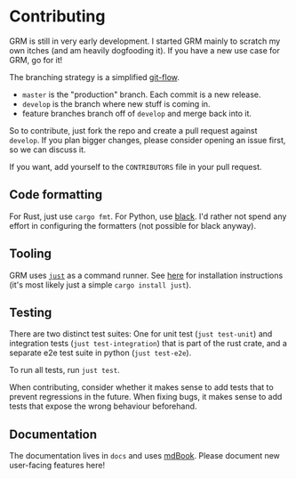 # Contributing

GRM is still in very early development. I started GRM mainly to scratch my own
itches (and am heavily dogfooding it). If you have a new use case for GRM, go
for it!

The branching strategy is a simplified
[git-flow](https://nvie.com/posts/a-successful-git-branching-model/).

* `master` is the "production" branch. Each commit is a new release.
* `develop` is the branch where new stuff is coming in.
* feature branches branch off of `develop` and merge back into it.

So to contribute, just fork the repo and create a pull request against
`develop`. If you plan bigger changes, please consider opening an issue first,
so we can discuss it.

If you want, add yourself to the `CONTRIBUTORS` file in your pull request.

## Code formatting

For Rust, just use `cargo fmt`. For Python, use
[black](https://github.com/psf/black). I'd rather not spend any effort in
configuring the formatters (not possible for black anyway).

## Tooling

GRM uses [`just`](https://github.com/casey/just) as a command runner. See
[here](https://github.com/casey/just#installation) for installation
instructions (it's most likely just a simple `cargo install just`).

## Testing

There are two distinct test suites: One for unit test (`just test-unit`) and
integration tests (`just test-integration`) that is part of the rust crate, and
a separate e2e test suite in python (`just test-e2e`).

To run all tests, run `just test`.

When contributing, consider whether it makes sense to add tests that to prevent
regressions in the future. When fixing bugs, it makes sense to add tests that
expose the wrong behaviour beforehand.

## Documentation

The documentation lives in `docs` and uses
[mdBook](https://github.com/rust-lang/mdBook).  Please document new user-facing
features here!

